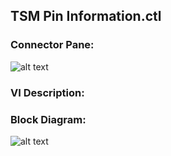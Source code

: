 ## **TSM Pin Information.ctl**
### Connector Pane:
![alt text](/images/Instrument%20Control/TSM%20Pin%20Abstraction/TSM%20Pin%20Information.ctlc.png "TSM Pin Information.ctl connector pane")

### VI Description:


### Block Diagram:
![alt text](/images/Instrument%20Control/TSM%20Pin%20Abstraction/TSM%20Pin%20Information.ctld.png "TSM Pin Information.ctl block diagram")

